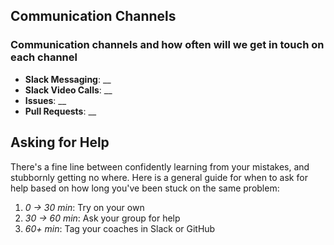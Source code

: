 
## Communication Channels

### Communication channels and how often will we get in touch on each channel

- **Slack Messaging**: \_\_
- **Slack Video Calls**: \_\_
- **Issues**: \_\_
- **Pull Requests**: \_\_


## Asking for Help

There's a fine line between confidently learning from your mistakes, and stubbornly getting no where. Here is a general guide for when to ask for help based on how long you've been stuck on the same problem:

1. _0 -> 30 min_: Try on your own
2. _30 -> 60 min_: Ask your group for help
3. _60+ min_: Tag your coaches in Slack or GitHub
